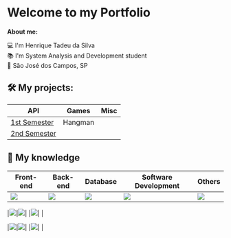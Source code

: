 # Welcome to my Portfolio

**About me:**

💻 I'm Henrique Tadeu da Silva <br/>
📚 I'm System Analysis and Development student <br/>
🏡 São José dos Campos, SP <br/>

## 🛠 My projects:

|API|Games|Misc|
|---|---|---|
|[1st Semester](https://github.com/CodeDontBlow/Scrum-Tutor)|Hangman||
|[2nd Semester](https://github.com/CodeDontBlow/DocEye)|||

## 📖 My knowledge

|Front-end|Back-end|Database|Software Development|Others|
|---|---|---|---|---|
|<img src="https://img.shields.io/badge/HTML5-E34F26?style=for-the-badge&logo=html5&logoColor=white">|<img src="https://img.shields.io/badge/Python-FFD43B?style=for-the-badge&logo=python&logoColor=blue">|<img src="https://img.shields.io/badge/MySQL-005C84?style=for-the-badge&logo=mysql&logoColor=white">|<img src="https://img.shields.io/badge/C-00599C?style=for-the-badge&logo=c&logoColor=white">|<img src="https://img.shields.io/badge/Microsoft_Office-D83B01?style=for-the-badge&logo=microsoft-office&logoColor=white">|

|<img src="https://img.shields.io/badge/CSS3-1572B6?style=for-the-badge&logo=css3&logoColor=white">|<img src="https://img.shields.io/badge/React-20232A?style=for-the-badge&logo=react&logoColor=61DAFB">| |<img src="	https://img.shields.io/badge/C%2B%2B-00599C?style=for-the-badge&logo=c%2B%2B&logoColor=white">| |


|<img src="https://img.shields.io/badge/Bootstrap-563D7C?style=for-the-badge&logo=bootstrap&logoColor=white">|<img src="https://img.shields.io/badge/JavaScript-323330?style=for-the-badge&logo=javascript&logoColor=F7DF1E">| |<img src="https://img.shields.io/badge/C%2B%2B-00599C?style=for-the-badge&logo=c%2B%2B&logoColor=white">| |

